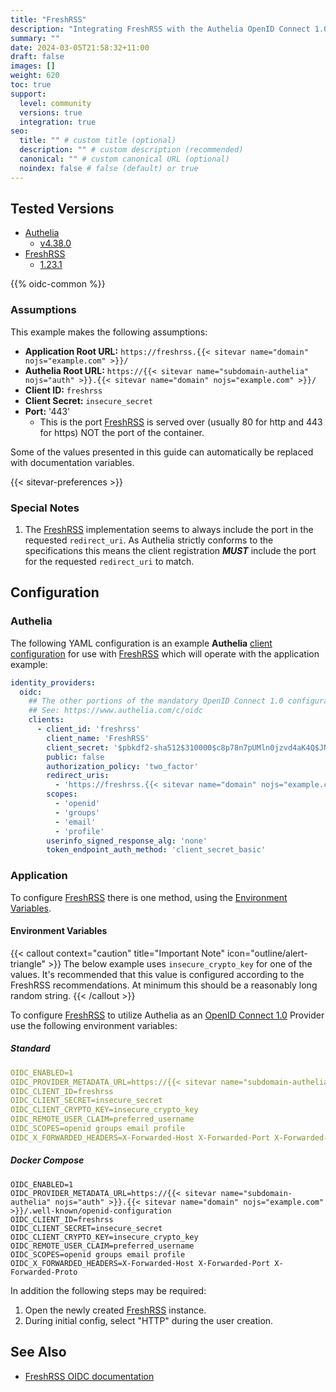 ```yaml
---
title: "FreshRSS"
description: "Integrating FreshRSS with the Authelia OpenID Connect 1.0 Provider."
summary: ""
date: 2024-03-05T21:58:32+11:00
draft: false
images: []
weight: 620
toc: true
support:
  level: community
  versions: true
  integration: true
seo:
  title: "" # custom title (optional)
  description: "" # custom description (recommended)
  canonical: "" # custom canonical URL (optional)
  noindex: false # false (default) or true
---
```


## Tested Versions

- [Authelia]
  - [v4.38.0](https://github.com/authelia/authelia/releases/tag/v4.38.0)
- [FreshRSS]
  - [1.23.1](https://github.com/FreshRSS/FreshRSS/releases/tag/1.23.1)

{{% oidc-common %}}

### Assumptions

This example makes the following assumptions:

- __Application Root URL:__ `https://freshrss.{{< sitevar name="domain" nojs="example.com" >}}/`
- __Authelia Root URL:__ `https://{{< sitevar name="subdomain-authelia" nojs="auth" >}}.{{< sitevar name="domain" nojs="example.com" >}}/`
- __Client ID:__ `freshrss`
- __Client Secret:__ `insecure_secret`
- __Port:__ '443'
  - This is the port [FreshRSS] is served over (usually 80 for http and 443 for https) NOT the port of the container.

Some of the values presented in this guide can automatically be replaced with documentation variables.

{{< sitevar-preferences >}}

### Special Notes

1. The [FreshRSS] implementation seems to always include the port in the requested `redirect_uri`. As Authelia strictly
   conforms to the specifications this means the client registration **_MUST_** include the port for the requested
   `redirect_uri` to match.

## Configuration

### Authelia

The following YAML configuration is an example __Authelia__ [client configuration] for use with [FreshRSS] which will
operate with the application example:

```yaml {title="configuration.yml"}
identity_providers:
  oidc:
    ## The other portions of the mandatory OpenID Connect 1.0 configuration go here.
    ## See: https://www.authelia.com/c/oidc
    clients:
      - client_id: 'freshrss'
        client_name: 'FreshRSS'
        client_secret: '$pbkdf2-sha512$310000$c8p78n7pUMln0jzvd4aK4Q$JNRBzwAo0ek5qKn50cFzzvE9RXV88h1wJn5KGiHrD0YKtZaR/nCb2CJPOsKaPK0hjf.9yHxzQGZziziccp6Yng'  # The digest of 'insecure_secret'.
        public: false
        authorization_policy: 'two_factor'
        redirect_uris:
          - 'https://freshrss.{{< sitevar name="domain" nojs="example.com" >}}:443/i/oidc/'
        scopes:
          - 'openid'
          - 'groups'
          - 'email'
          - 'profile'
        userinfo_signed_response_alg: 'none'
        token_endpoint_auth_method: 'client_secret_basic'
```

### Application

To configure [FreshRSS] there is one method, using the [Environment Variables](#environment-variables).

#### Environment Variables

{{< callout context="caution" title="Important Note" icon="outline/alert-triangle" >}}
The below example uses `insecure_crypto_key` for one of the values. It's recommended that this value is configured
according to the FreshRSS recommendations. At minimum this should be a reasonably long random string.
{{< /callout >}}

To configure [FreshRSS] to utilize Authelia as an [OpenID Connect 1.0] Provider use the following environment variables:

##### Standard

```yaml
OIDC_ENABLED=1
OIDC_PROVIDER_METADATA_URL=https://{{< sitevar name="subdomain-authelia" nojs="auth" >}}.{{< sitevar name="domain" nojs="example.com" >}}/.well-known/openid-configuration
OIDC_CLIENT_ID=freshrss
OIDC_CLIENT_SECRET=insecure_secret
OIDC_CLIENT_CRYPTO_KEY=insecure_crypto_key
OIDC_REMOTE_USER_CLAIM=preferred_username
OIDC_SCOPES=openid groups email profile
OIDC_X_FORWARDED_HEADERS=X-Forwarded-Host X-Forwarded-Port X-Forwarded-Proto
```

##### Docker Compose

```shell
OIDC_ENABLED=1
OIDC_PROVIDER_METADATA_URL=https://{{< sitevar name="subdomain-authelia" nojs="auth" >}}.{{< sitevar name="domain" nojs="example.com" >}}/.well-known/openid-configuration
OIDC_CLIENT_ID=freshrss
OIDC_CLIENT_SECRET=insecure_secret
OIDC_CLIENT_CRYPTO_KEY=insecure_crypto_key
OIDC_REMOTE_USER_CLAIM=preferred_username
OIDC_SCOPES=openid groups email profile
OIDC_X_FORWARDED_HEADERS=X-Forwarded-Host X-Forwarded-Port X-Forwarded-Proto
```

In addition the following steps may be required:

1. Open the newly created [FreshRSS] instance.
2. During initial config, select "HTTP" during the user creation.

## See Also

- [FreshRSS OIDC documentation](https://freshrss.github.io/FreshRSS/en/admins/16_OpenID-Connect.html)

[Authelia]: https://www.authelia.com
[FreshRSS]: https://freshrss.github.io/FreshRSS/
[OpenID Connect 1.0]: ../../openid-connect/introduction.md
[client configuration]: ../../../configuration/identity-providers/openid-connect/clients.md
